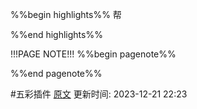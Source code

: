 %%begin highlights%%
帮

%%end highlights%%

!!!PAGE NOTE!!!
%%begin pagenote%%

%%end pagenote%%

 #五彩插件 [原文](https://chat.openai.com/c/4625b97e-84d3-4614-b27c-f9473cd39d74)
更新时间: 2023-12-21 22:23